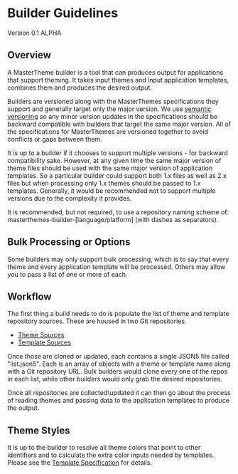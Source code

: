 # Builder Guidelines

Version 0.1 ALPHA

## Overview

A MasterTheme builder is a tool that can produces output for applications that support theming. It
takes input themes and input application templates, combines them and produces the desired output.

Builders are versioned along with the MasterThemes specifications they support and generally target
only the major version. We use [semantic versioning](https://semver.org/) so any minor version
updates in the specifications should be backward compatible with builders that target the same major
version. All of the specifications for MasterThemes are versioned together to avoid conflicts or
gaps between them.

It is up to a builder if it chooses to support multiple versions - for backward compatibility sake.
However, at any given time the same major version of theme files should be used with the same major
version of application templates. So a particular builder could support both 1.x files as well as
2.x files but when processing only 1.x themes should be passed to 1.x templates. Generally, it would
be recommended not to support multiple versions due to the complexity it provides.

It is recommended, but not required, to use a repository naming scheme of:
masterthemes-builder-[language/platform] \(with dashes as separators).

## Bulk Processing or Options

Some builders may only support bulk processing, which is to say that every theme and every
application template will be processed. Others may allow you to pass a list of one or more of each.

## Workflow

The first thing a build needs to do is populate the list of theme and template repository sources.
These are housed in two Git repositories.

-   [Theme Sources](https://github.com/masterthemes/theme-repositories/)
-   [Template Sources](https://github.com/masterthemes/template-repositories/)

Once those are cloned or updated, each contains a single JSON5 file called "list.json5". Each is an
array of objects with a theme or template name along with a Git repository URL. Bulk builders would
clone every one of the repos in each list, while other builders would only grab the desired
repositories.

Once all repositories are collected\updated it can then go about the process of reading themes and
passing data to the application templates to produce the output.

## Theme Styles

It is up to the builder to resolve all theme colors that point to other identifiers and to calculate
the extra color inputs needed by templates. Please see the
[Template Specification](template-spec.md) for details.
